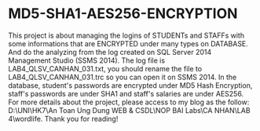 # MD5-SHA1-AES256-ENCRYPTION
This project is about managing the logins of STUDENTs and STAFFs with some informations that are ENCRYPTED under many types on DATABASE.
And do the analyzing from the log created on SQL Server 2014 Management Studio (SSMS 2014).
The log file is LAB4_QLSV_CANHAN_031.txt, you should rename the file to LAB4_QLSV_CANHAN_031.trc so you can open it on SSMS 2014.
In the database, student's passwords are encrypted under MD5 Hash Encryption, staff's passwords are under SHA1 and staff's salaries are under AES256.
For more details about the project, please access to my blog as the follow: D:\UNI\HK7\An Toan Ung Dung WEB & CSDL\NOP BAI Labs\CA NHAN\LAB 4\wordlife. Thank you for reading!
